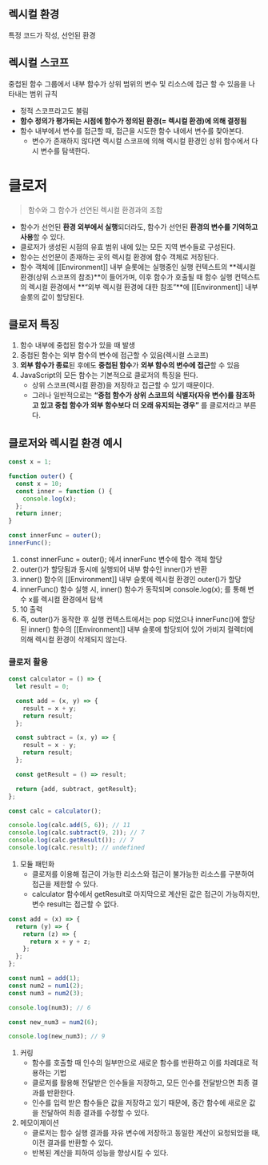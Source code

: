 ## 렉시컬 환경

특정 코드가 작성, 선언된 환경

## 렉시컬 스코프

중첩된 함수 그룹에서 내부 함수가 상위 범위의 변수 및 리소스에 접근 할 수 있음을 나타내는 범위 규칙

- 정적 스코프라고도 불림
- **함수 정의가 평가되는 시점에 함수가 정의된 환경(= 렉시컬 환경)에 의해 결정됨**
- 함수 내부에서 변수를 접근할 때, 접근을 시도한 함수 내에서 변수를 찾아본다.
  - 변수가 존재하지 않다면 렉시컬 스코프에 의해 렉시컬 환경인 상위 함수에서 다시 변수를 탐색한다.

# 클로저

> 함수와 그 함수가 선언된 렉시컬 환경과의 조합

- 함수가 선언된 **환경 외부에서 실행**되더라도, 함수가 선언된 **환경의 변수를 기억하고 사용**할 수 있다.
- 클로저가 생성된 시점의 유효 범위 내에 있는 모든 지역 변수들로 구성된다.
- 함수는 선언문이 존재하는 곳의 렉시컬 환경에 함수 객체로 저장된다.
- 함수 객체에 [[Environment]] 내부 슬롯에는 실행중인 실행 컨텍스트의 **렉시컬 환경(상위 스코프의 참조)**이 들어가며, 이후 함수가 호출될 때 함수 실행 컨텍스트의 렉시컬 환경에서 **“외부 렉시컬 환경에 대한 참조”**에 [[Environment]] 내부 슬롯의 값이 할당된다.

## 클로저 특징

1. 함수 내부에 중첩된 함수가 있을 때 발생
2. 중첩된 함수는 외부 함수의 변수에 접근할 수 있음(렉시컬 스코프)
3. **외부 함수가 종료**된 후에도 **중첩된 함수**가 **외부 함수의 변수에 접근**할 수 있음
4. JavaScript의 모든 함수는 기본적으로 클로저의 특징을 띈다.
   - 상위 스코프(렉시컬 환경)을 저장하고 접근할 수 있기 때문이다.
   - 그러나 일반적으로는 **“중첩 함수가 상위 스코프의 식별자(자유 변수)를 참조하고 있고 중첩 함수가 외부 함수보다 더 오래 유지되는 경우”** 를 클로저라고 부른다.

## 클로저와 렉시컬 환경 예시

```jsx
const x = 1;

function outer() {
  const x = 10;
  const inner = function () {
    console.log(x);
  };
  return inner;
}

const innerFunc = outer();
innerFunc();
```

1. const innerFunc = outer(); 에서 innerFunc 변수에 함수 객체 할당
2. outer()가 할당됨과 동시에 실행되어 내부 함수인 inner()가 반환
3. inner() 함수의 [[Environment]] 내부 슬롯에 렉시컬 환경인 outer()가 할당
4. innerFunc() 함수 실행 시, inner() 함수가 동작되며 console.log(x); 를 통해 변수 x를 렉시컬 환경에서 탐색
5. 10 출력
6. 즉, outer()가 동작한 후 실행 컨텍스트에서는 pop 되었으나 innerFunc()에 할당된 inner() 함수의 [[Environment]] 내부 슬롯에 할당되어 있어 가비지 컬렉터에 의해 렉시컬 환경이 삭제되지 않는다.

### 클로저 활용

```jsx
const calculator = () => {
  let result = 0;

  const add = (x, y) => {
    result = x + y;
    return result;
  };

  const subtract = (x, y) => {
    result = x - y;
    return result;
  };

  const getResult = () => result;

  return {add, subtract, getResult};
};

const calc = calculator();

console.log(calc.add(5, 6)); // 11
console.log(calc.subtract(9, 2)); // 7
console.log(calc.getResult()); // 7
console.log(calc.result); // undefined
```

1. 모듈 패턴화
   - 클로저를 이용해 접근이 가능한 리소스와 접근이 불가능한 리소스를 구분하여 접근을 제한할 수 있다.
   - calculator 함수에서 getResult로 마지막으로 계산된 값은 접근이 가능하지만, 변수 result는 접근할 수 없다.

```jsx
const add = (x) => {
  return (y) => {
    return (z) => {
      return x + y + z;
    };
  };
};

const num1 = add(1);
const num2 = num1(2);
const num3 = num2(3);

console.log(num3); // 6

const new_num3 = num2(6);

console.log(new_num3); // 9
```

1. 커링
   - 함수를 호출할 때 인수의 일부만으로 새로운 함수를 반환하고 이를 차례대로 적용하는 기법
   - 클로저를 활용해 전달받은 인수들을 저장하고, 모든 인수를 전달받으면 최종 결과를 반환한다.
   - 인수를 입력 받은 함수들은 값을 저장하고 있기 때문에, 중간 함수에 새로운 값을 전달하여 최종 결과를 수정할 수 있다.
2. 메모이제이션
   - 클로저는 함수 실행 결과를 자유 변수에 저장하고 동일한 계산이 요청되었을 때, 이전 결과를 반환할 수 있다.
   - 반복된 계산을 피하여 성능을 향상시킬 수 있다.
